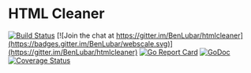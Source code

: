 # HTML Cleaner

[![Build Status](https://travis-ci.org/BenLubar/htmlcleaner.svg?branch=master)](https://travis-ci.org/BenLubar/htmlcleaner)
[![Join the chat at https://gitter.im/BenLubar/htmlcleaner](https://badges.gitter.im/BenLubar/webscale.svg)](https://gitter.im/BenLubar/htmlcleaner)
[![Go Report Card](https://goreportcard.com/badge/github.com/BenLubar/htmlcleaner)](https://goreportcard.com/report/github.com/BenLubar/htmlcleaner)
[![GoDoc](https://godoc.org/github.com/BenLubar/htmlcleaner?status.svg)](https://godoc.org/github.com/BenLubar/htmlcleaner)
[![Coverage Status](https://coveralls.io/repos/github/BenLubar/htmlcleaner/badge.svg?branch=master)](https://coveralls.io/github/BenLubar/htmlcleaner?branch=master)
